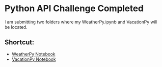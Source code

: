 # Python API Challenge Completed
I am submitting two folders where my WeatherPy.ipynb and VacationPy will be located.
## Shortcut:
* [WeatherPy Notebook]() 
* [VacationPy Notebook]() 
